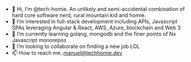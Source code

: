 - 👋 Hi, I’m @tech-homie.  An unlikely and semi-accidental combination of hard core software nerd, rural mountain kid and homie.
- 👀 I’m interested in full-stack development including APIs, Javascript SPAs leveraging Angular & React, AWS, Azure, blockchain and Web 3 
- 🌱 I’m currently learning golang, mongodb and the finer points of Nx Javascript monorepos 
- 💞️ I’m looking to collaborate on finding a new job LOL
- 📫 How to reach me.  manuel@techhomie.dev

<!---
tech-homie/tech-homie is a ✨ special ✨ repository because its `README.md` (this file) appears on your GitHub profile.
You can click the Preview link to take a look at your changes.
--->
